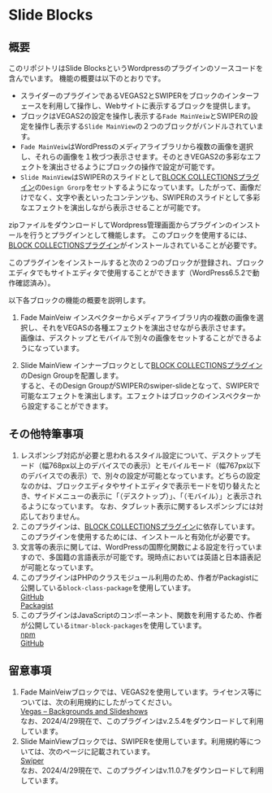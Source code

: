 # Slide Blocks

## 概要
このリポジトリはSlide BlocksというWordpressのプラグインのソースコードを含んでいます。
機能の概要は以下のとおりです。
- スライダーのプラグインであるVEGAS2とSWIPERをブロックのインターフェースを利用して操作し、Webサイトに表示するブロックを提供します。
- ブロックはVEGAS2の設定を操作し表示する`Fade MainVeiw`とSWIPERの設定を操作し表示する`Slide MainView`の２つのブロックがバンドルされています。
- `Fade MainVeiw`はWordPressのメディアライブラリから複数の画像を選択し、それらの画像を１枚づつ表示させます。そのときVEGAS2の多彩なエフェクトを演出させるようにブロックの操作で設定が可能です。
- `Slide MainView`はSWIPERのスライドとして[BLOCK COLLECTIONSプラグイン](https://ja.wordpress.org/plugins/block-collections/)の`Design Grorp`をセットするようになっています。したがって、画像だけでなく、文字や表といったコンテンツも、SWIPERのスライドとして多彩なエフェクトを演出しながら表示させることが可能です。


zipファイルをダウンロードしてWordpress管理画面からプラグインのインストールを行うとプラグインとして機能します。
このブロックを使用するには、[BLOCK COLLECTIONSプラグイン](https://ja.wordpress.org/plugins/block-collections/)がインストールされていることが必要です。

このプラグインをインストールすると次の２つのブロックが登録され、ブロックエディタでもサイトエディタで使用することができます（WordPress6.5.2で動作確認済み）。

以下各ブロックの機能の概要を説明します。
1. Fade MainVeiw
インスペクターからメディアライブラリ内の複数の画像を選択し、それをVEGASの各種エフェクトを演出させながら表示させます。  
画像は、デスクトップとモバイルで別々の画像をセットすることができるようになっています。

2. Slide MainView
インナーブロックとして[BLOCK COLLECTIONSプラグイン](https://ja.wordpress.org/plugins/block-collections/)のDesign Groupを配置します。  
すると、そのDesign GroupがSWIPERのswiper-slideとなって、SWIPERで可能なエフェクトを演出します。エフェクトはブロックのインスペクターから設定することができます。

## その他特筆事項
1. レスポンシブ対応が必要と思われるスタイル設定について、デスクトップモード（幅768px以上のデバイスでの表示）とモバイルモード（幅767px以下のデバイスでの表示）で、別々の設定が可能となっています。どちらの設定なのかは、ブロックエディタやサイトエディタで表示モードを切り替えたとき、サイドメニューの表示に「（デスクトップ）」、「（モバイル）」と表示されるようになっています。
なお、タブレット表示に関するレスポンシブには対応しておりません。
2. このプラグインは、[BLOCK COLLECTIONSプラグイン](https://ja.wordpress.org/plugins/block-collections/)に依存しています。このプラグインを使用するためには、インストールと有効化が必要です。
3. 文言等の表示に関しては、WordPressの国際化関数による設定を行っていますので、多国籍の言語表示が可能です。現時点においては英語と日本語表記が可能となっています。
4. このプラグインはPHPのクラスモジュール利用のため、作者がPackagistに公開している`block-class-package`を使用しています。  
[GitHub](https://github.com/itmaroon/block-class-package)  
[Packagist](https://packagist.org/packages/itmar/block-class-package) 
5. このプラグインはJavaScriptのコンポーネント、関数を利用するため、作者が公開している`itmar-block-packages`を使用しています。  
[npm](https://www.npmjs.com/package/itmar-block-packages)  
[GitHub](https://github.com/itmaroon/itmar-block-packages)

## 留意事項
1. Fade MainVeiwブロックでは、VEGAS2を使用しています。ライセンス等については、次の利用規約にしたがってください。  
[Vegas – Backgrounds and Slideshows](https://github.com/jaysalvat/vegas)  
なお、2024/4/29現在で、このプラグインはv.2.5.4をダウンロードして利用しています。
2. Slide MainViewブロックでは、SWIPERを使用しています。利用規約等については、次のページに記載されています。  
[Swiper](https://github.com/nolimits4web/swiper)  
なお、2024/4/29現在で、このプラグインはv.11.0.7をダウンロードして利用しています。
